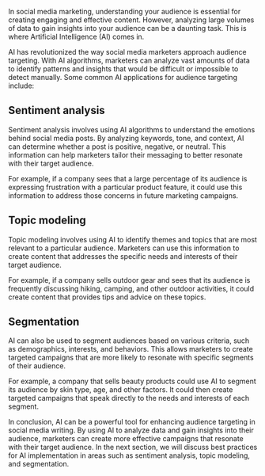 

In social media marketing, understanding your audience is essential for creating engaging and effective content. However, analyzing large volumes of data to gain insights into your audience can be a daunting task. This is where Artificial Intelligence (AI) comes in.

AI has revolutionized the way social media marketers approach audience targeting. With AI algorithms, marketers can analyze vast amounts of data to identify patterns and insights that would be difficult or impossible to detect manually. Some common AI applications for audience targeting include:

Sentiment analysis
------------------

Sentiment analysis involves using AI algorithms to understand the emotions behind social media posts. By analyzing keywords, tone, and context, AI can determine whether a post is positive, negative, or neutral. This information can help marketers tailor their messaging to better resonate with their target audience.

For example, if a company sees that a large percentage of its audience is expressing frustration with a particular product feature, it could use this information to address those concerns in future marketing campaigns.

Topic modeling
--------------

Topic modeling involves using AI to identify themes and topics that are most relevant to a particular audience. Marketers can use this information to create content that addresses the specific needs and interests of their target audience.

For example, if a company sells outdoor gear and sees that its audience is frequently discussing hiking, camping, and other outdoor activities, it could create content that provides tips and advice on these topics.

Segmentation
------------

AI can also be used to segment audiences based on various criteria, such as demographics, interests, and behaviors. This allows marketers to create targeted campaigns that are more likely to resonate with specific segments of their audience.

For example, a company that sells beauty products could use AI to segment its audience by skin type, age, and other factors. It could then create targeted campaigns that speak directly to the needs and interests of each segment.

In conclusion, AI can be a powerful tool for enhancing audience targeting in social media writing. By using AI to analyze data and gain insights into their audience, marketers can create more effective campaigns that resonate with their target audience. In the next section, we will discuss best practices for AI implementation in areas such as sentiment analysis, topic modeling, and segmentation.
